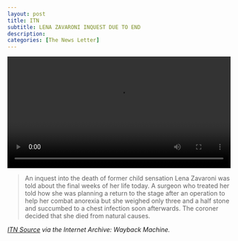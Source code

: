```yaml
---
layout: post
title: ITN
subtitle: LENA ZAVARONI INQUEST DUE TO END
description: 
categories: [The News Letter]
---
```


<video controls width="100%"><source src="/media/cc0-videos/flower.webm" type="video/webm"><source src="/media/cc0-videos/flower.mp4" type="video/mp4">Sorry, your browser doesn't support embedded videos.</video>

> An inquest into the death of former child sensation Lena Zavaroni was told about the final weeks of her life today. A surgeon who treated her told how she was planning a return to the stage after an operation to help her combat anorexia but she weighed only three and a half stone and succumbed to a chest infection soon afterwards. The coroner decided that she died from natural causes.

<cite>[ITN Source](https://web.archive.org/web/20151105074146/http://www.itnsource.com/en/shotlist//ITN/1999/12/08/BSP081299009/?s=Lena) via the Internet Archive: Wayback Machine.</cite>
